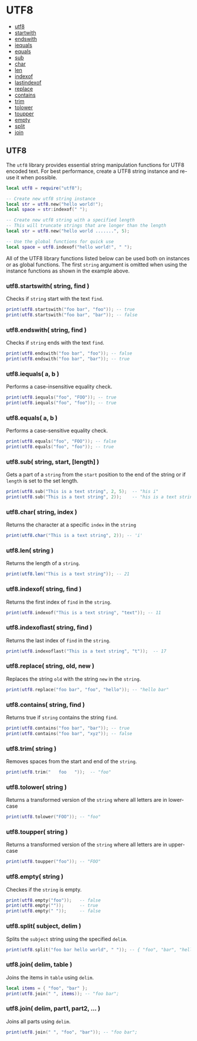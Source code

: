 ﻿
# UTF8
* [utf8](#)
* [startwith](#utf8_startwith)
* [endswith](#utf8_endswith)
* [iequals](#utf8_iequals)
* [equals](#utf8_equals)
* [sub](#utf8_sub)
* [char](#utf8_char)
* [len](#utf8_len)
* [indexof](#utf8_indexof)
* [lastindexof](#utf8_lastindexof)
* [replace](#utf8_replace)
* [contains](#utf8_contains)
* [trim](#utf8_trim)
* [tolower](#utf8_tolower)
* [toupper](#utf8_toupper)
* [empty](#utf8_empty)
* [split](#utf8split)
* [join](#utf8join)



## UTF8
The ``utf8`` library provides essential string manipulation functions for UTF8 encoded text. 
For best performance, create a UTF8 string instance and re-use it when possible.

````lua
local utf8 = require("utf8");

-- Create new utf8 string instance
local str = utf8.new("hello world!");
local space = str:indexof(" ");

-- Create new utf8 string with a specified length
-- This will truncate strings that are longer than the length
local str = utf8.new("hello world .......", 5);

-- Use the global functions for quick use
local space = utf8.indexof("hello world!", " ");
````

All of the UTF8 library functions listed below can be used both on instances or as global functions. The first ``string`` argument is omitted when using the instance functions as shown in the example above.



### utf8.startswith( string, find )
Checks if ``string`` start with the text ``find``.

````lua
print(utf8.startswith("foo bar", "foo")); -- true
print(utf8.startswith("foo bar", "bar")); -- false
````



### utf8.endswith( string, find )
Checks if ``string`` ends with the text ``find``.

````lua
print(utf8.endswith("foo bar", "foo")); -- false
print(utf8.endswith("foo bar", "bar")); -- true
````



### utf8.iequals( a, b )
Performs a case-insensitive equality check.

````lua
print(utf8.iequals("foo", "FOO")); -- true
print(utf8.iequals("foo", "foo")); -- true
````



### utf8.equals( a, b )
Performs a case-sensitive equality check.

````lua
print(utf8.equals("foo", "FOO")); -- false
print(utf8.equals("foo", "foo")); -- true
````



### utf8.sub( string, start, [length] )
Gets a part of a ``string`` from the ``start`` position to the end of the string or if ``length`` is set to the set length.

````lua
print(utf8.sub("This is a text string", 2, 5);  -- "his i"
print(utf8.sub("This is a text string", 2));    -- "his is a text string"
````



### utf8.char( string, index )
Returns the character at a specific ``index`` in the ``string``

````lua
print(utf8.char("This is a text string", 2)); -- 'i'
````



### utf8.len( string )
Returns the length of a ``string``.

````lua
print(utf8.len("This is a text string")); -- 21
````



### utf8.indexof( string, find )
Returns the first index of ``find`` in the ``string``.

````lua
print(utf8.indexof("This is a text string", "text")); -- 11
````



### utf8.indexoflast( string, find )
Returns the last index of ``find`` in the ``string``.

````lua
print(utf8.indexoflast("This is a text string", "t"));	-- 17
````



### utf8.replace( string, old, new )
Replaces the string ``old`` with the string ``new`` in the ``string``.

````lua
print(utf8.replace("foo bar", "foo", "hello")); -- "hello bar"
````



### utf8.contains( string, find )
Returns true if ``string`` contains the string ``find``.

````lua
print(utf8.contains("foo bar", "bar"));	-- true
print(utf8.contains("foo bar", "xyz"));	-- false
````



### utf8.trim( string )
Removes spaces from the start and end of the ``string``. 

````lua
print(utf8.trim("   foo   "));	-- "foo"
````



### utf8.tolower( string )
Returns a transformed version of the ``string`` where all letters are in lower-case

````lua
print(utf8.tolower("FOO"));	-- "foo"
````



### utf8.toupper( string )
Returns a transformed version of the ``string`` where all letters are in upper-case

````lua
print(utf8.toupper("foo"));	-- "FOO"
````



### utf8.empty( string )
Checkes if the ``string`` is empty.

````lua
print(utf8.empty("foo")); 	-- false
print(utf8.empty("")); 		-- true
print(utf8.empty(" "));		-- false
````



### utf8.split( subject, delim )
Splits the ``subject`` string using the specified ``delim``.

````lua
print(utf8.split("foo bar hello world", " ")); -- { "foo", "bar", "hello", "world" }
````



### utf8.join( delim, table )
Joins the items in ``table`` using ``delim``.

````lua
local items = { "foo", "bar" };
print(utf8.join(" ", items)); -- "foo bar";
````



### utf8.join( delim, part1, part2, ... )
Joins all parts using ``delim``.

````lua
print(utf8.join(" ", "foo", "bar")); -- "foo bar";
````


